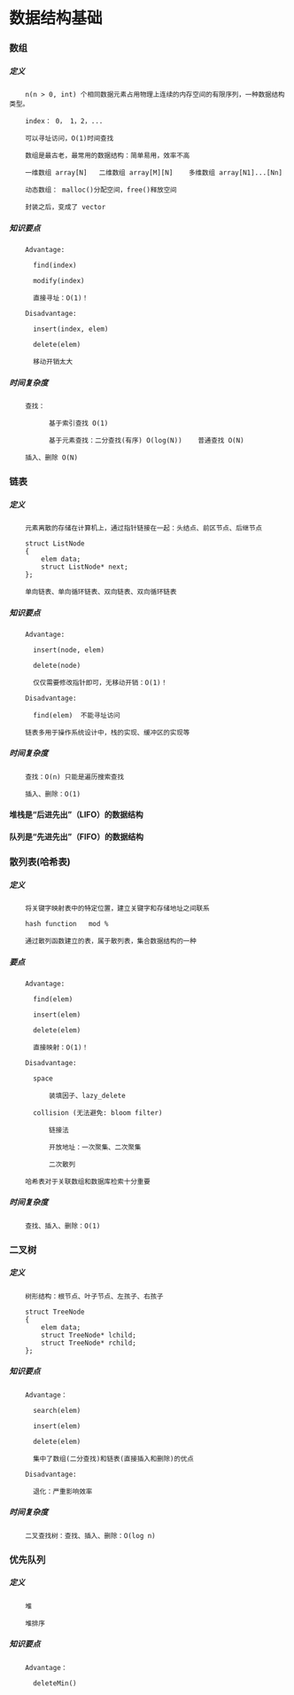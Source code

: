 # 数据结构基础
### 数组
##### 定义

        n(n > 0, int) 个相同数据元素占用物理上连续的内存空间的有限序列，一种数据结构类型。
        
        index： 0， 1，2，...
        
        可以寻址访问，O(1)时间查找
        
        数组是最古老，最常用的数据结构：简单易用，效率不高
        
        一维数组 array[N]   二维数组 array[M][N]    多维数组 array[N1]...[Nn]
        
        动态数组： malloc()分配空间，free()释放空间
        
        封装之后，变成了 vector

##### 知识要点
        
        Advantage:
        
          find(index)
        
          modify(index)
          
          直接寻址：O(1)！
        
        Disadvantage:
        
          insert(index, elem)
          
          delete(elem)
        
          移动开销太大

##### 时间复杂度

        查找：
        
              基于索引查找 O(1)
              
              基于元素查找：二分查找(有序) O(log(N))    普通查找 O(N)
              
        插入、删除 O(N)

### 链表
##### 定义

        元素离散的存储在计算机上，通过指针链接在一起：头结点、前区节点、后继节点
        
        struct ListNode
        {
            elem data; 
            struct ListNode* next;
        };
        
        单向链表、单向循环链表、双向链表、双向循环链表

##### 知识要点

        Advantage:
        
          insert(node, elem)
          
          delete(node)
          
          仅仅需要修改指针即可，无移动开销：O(1)！
        
        Disadvantage:
        
          find(elem)  不能寻址访问
  
        链表多用于操作系统设计中，栈的实现、缓冲区的实现等

##### 时间复杂度

        查找：O(n) 只能是遍历搜索查找
        
        插入、删除：O(1)

#### 堆栈是“后进先出”（LIFO）的数据结构
#### 队列是“先进先出”（FIFO）的数据结构

### 散列表(哈希表)
##### 定义

        将关键字映射表中的特定位置，建立关键字和存储地址之间联系
        
        hash function   mod %
        
        通过散列函数建立的表，属于散列表，集合数据结构的一种

##### 要点

        Advantage:
        
          find(elem)
        
          insert(elem)
          
          delete(elem)
          
          直接映射：O(1)！
        
        Disadvantage:
        
          space
          
              装填因子、lazy_delete
          
          collision (无法避免: bloom filter)
          
              链接法
          
              开放地址：一次聚集、二次聚集
              
              二次散列
          
        哈希表对于关联数组和数据库检索十分重要

##### 时间复杂度

        查找、插入、删除：O(1)

### 二叉树
##### 定义

        树形结构：根节点、叶子节点、左孩子、右孩子
        
        struct TreeNode
        {
            elem data;
            struct TreeNode* lchild;
            struct TreeNode* rchild;
        };

##### 知识要点

        Advantage：
        
          search(elem)
          
          insert(elem)
          
          delete(elem)
          
          集中了数组(二分查找)和链表(直接插入和删除)的优点
          
        Disadvantage:
        
          退化：严重影响效率
          
##### 时间复杂度

        二叉查找树：查找、插入、删除：O(log n)
        
### 优先队列
##### 定义
        
        堆 
        
        堆排序

##### 知识要点

        Advantage：
          
          deleteMin()
    
        
